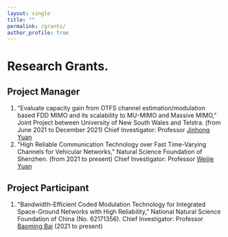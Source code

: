 ```yaml
---
layout: single
title: ""
permalink: /grants/
author_profile: true
---
```


# <i class="fa-cc-discover"></i> Research Grants.

## Project Manager ##
  1. "Evaluate capacity gain from OTFS channel estimation/modulation based FDD MIMO and its scalability to MU-MIMO and Massive MIMO," Joint Project between University of New South Wales and Telstra. (from June 2021 to December 2021)  Chief Investigator: Professor [Jinhong Yuan](https://www.unsw.edu.au/staff/jinhong-yuan) 
  1. "High Reliable Communication Technology over Fast Time-Varying Channels for Vehicular Networks," Natural Science Foundation of Shenzhen. (from 2021 to present)  Chief Investigator: Professor [Weijie Yuan](https://sites.google.com/view/weijie-yuan/home) 


## Project Participant ##
  1. "Bandwidth-Efficient Coded Modulation Technology for Integrated Space-Ground Networks with High Reliability,” National Natural Science Foundation of China (No. 62171356).  Chief Investigator: Professor [Baoming Bai](https://web.xidian.edu.cn/bmbai/index.html) (2021 to present)
